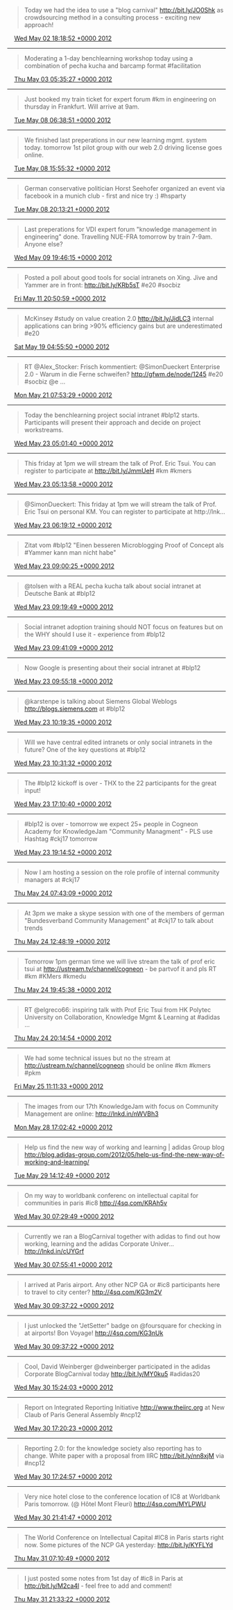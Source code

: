 > Today we had the idea to use a "blog carnival" http://bit.ly/JO0Shk as crowdsourcing method in a consulting process - exciting new approach!

<img src="media/tweet.ico" width="12" /> [Wed May 02 18:18:52 +0000 2012](https://twitter.com/SimonDueckert/status/197752028431257600)

----

> Moderating a 1-day benchlearning workshop today using a combination of pecha kucha and barcamp format #facilitation

<img src="media/tweet.ico" width="12" /> [Thu May 03 05:35:27 +0000 2012](https://twitter.com/SimonDueckert/status/197922296843866112)

----

> Just booked my train ticket for expert forum #km in engineering on thursday in Frankfurt. Will arrive at 9am.

<img src="media/tweet.ico" width="12" /> [Tue May 08 06:38:51 +0000 2012](https://twitter.com/SimonDueckert/status/199750190624817152)

----

> We finished last preperations in our new learning mgmt. system today. tomorrow 1st pilot group with our web 2.0 driving license goes online.

<img src="media/tweet.ico" width="12" /> [Tue May 08 15:55:32 +0000 2012](https://twitter.com/SimonDueckert/status/199890284895682561)

----

> German conservative politician Horst Seehofer organized an event via facebook in a munich club - first and nice try :) #hsparty

<img src="media/tweet.ico" width="12" /> [Tue May 08 20:13:21 +0000 2012](https://twitter.com/SimonDueckert/status/199955168203255808)

----

> Last preperations for VDI expert forum "knowledge management in engineering" done. Travelling NUE-FRA tomorrow by train 7-9am. Anyone else?

<img src="media/tweet.ico" width="12" /> [Wed May 09 19:46:15 +0000 2012](https://twitter.com/SimonDueckert/status/200310735031644160)

----

> Posted a poll about good tools for social intranets on Xing. Jive and Yammer are in front: http://bit.ly/KRb5sT #e20 #socbiz

<img src="media/tweet.ico" width="12" /> [Fri May 11 20:50:59 +0000 2012](https://twitter.com/SimonDueckert/status/201051801548632064)

----

> McKinsey #study on value creation 2.0 http://bit.ly/JidLC3 internal applications can bring &gt;90% efficiency gains but are underestimated #e20

<img src="media/tweet.ico" width="12" /> [Sat May 19 04:55:50 +0000 2012](https://twitter.com/SimonDueckert/status/203710533285838848)

----

> RT @Alex_Stocker: Frisch kommentiert: @SimonDueckert Enterprise 2.0 - Warum in die Ferne schweifen? http://gfwm.de/node/1245 #e20 #socbiz @e ...

<img src="media/tweet.ico" width="12" /> [Mon May 21 07:53:29 +0000 2012](https://twitter.com/SimonDueckert/status/204480016111771649)

----

> Today the benchlearning project social intranet #blp12 starts. Participants will present their approach and decide on project workstreams.

<img src="media/tweet.ico" width="12" /> [Wed May 23 05:01:40 +0000 2012](https://twitter.com/SimonDueckert/status/205161552419110913)

----

> This friday at 1pm we will stream the talk of Prof. Eric Tsui. You can register to participate at http://bit.ly/JmmUeH #km #kmers

<img src="media/tweet.ico" width="12" /> [Wed May 23 05:13:58 +0000 2012](https://twitter.com/SimonDueckert/status/205164647207276544)

----

> @SimonDueckert: This friday at 1pm we will stream the talk of Prof. Eric Tsui on personal KM. You can register to participate at http://lnk…

<img src="media/tweet.ico" width="12" /> [Wed May 23 06:19:12 +0000 2012](https://twitter.com/SimonDueckert/status/205181065143390210)

----

> Zitat vom #blp12 "Einen besseren Microblogging Proof of Concept als #Yammer kann man nicht habe"

<img src="media/tweet.ico" width="12" /> [Wed May 23 09:00:25 +0000 2012](https://twitter.com/SimonDueckert/status/205221635849076737)

----

> @tolsen with a REAL pecha kucha talk about social intranet at Deutsche Bank at #blp12

<img src="media/tweet.ico" width="12" /> [Wed May 23 09:19:49 +0000 2012](https://twitter.com/SimonDueckert/status/205226517914058752)

----

> Social intranet adoption training should NOT focus on features but on the WHY should I use it - experience from #blp12

<img src="media/tweet.ico" width="12" /> [Wed May 23 09:41:09 +0000 2012](https://twitter.com/SimonDueckert/status/205231884832219137)

----

> Now Google is presenting about their social intranet at #blp12

<img src="media/tweet.ico" width="12" /> [Wed May 23 09:55:18 +0000 2012](https://twitter.com/SimonDueckert/status/205235447352410112)

----

> @karstenpe is talking about Siemens Global Weblogs http://blogs.siemens.com at #blp12

<img src="media/tweet.ico" width="12" /> [Wed May 23 10:19:35 +0000 2012](https://twitter.com/SimonDueckert/status/205241557627047936)

----

> Will we have central edited intranets or only social intranets in the future? One of the key questions at #blp12

<img src="media/tweet.ico" width="12" /> [Wed May 23 10:31:32 +0000 2012](https://twitter.com/SimonDueckert/status/205244566587195394)

----

> The #blp12 kickoff is over - THX to the 22 participants for the great input!

<img src="media/tweet.ico" width="12" /> [Wed May 23 17:10:40 +0000 2012](https://twitter.com/SimonDueckert/status/205345013310304256)

----

> #blp12 is over - tomorrow we expect 25+ people in Cogneon Academy for KnowledgeJam "Community Managment" - PLS use Hashtag #ckj17 tomorrow

<img src="media/tweet.ico" width="12" /> [Wed May 23 19:14:52 +0000 2012](https://twitter.com/SimonDueckert/status/205376266596139008)

----

> Now I am hosting a session on the role profile of internal community managers at #ckj17

<img src="media/tweet.ico" width="12" /> [Thu May 24 07:43:09 +0000 2012](https://twitter.com/SimonDueckert/status/205564577885327361)

----

> At 3pm we make a skype session with one of the members of german "Bundesverband Community Management" at #ckj17 to talk about trends

<img src="media/tweet.ico" width="12" /> [Thu May 24 12:48:19 +0000 2012](https://twitter.com/SimonDueckert/status/205641378179448832)

----

> Tomorrow 1pm german time we will live stream the talk of prof eric tsui at http://ustream.tv/channel/cogneon - be partvof it and pls RT #km #KMers #kmedu

<img src="media/tweet.ico" width="12" /> [Thu May 24 19:45:38 +0000 2012](https://twitter.com/SimonDueckert/status/205746396287074304)

----

> RT @elgreco66: inspiring talk with Prof Eric Tsui  from HK Polytec University on Collaboration, Knowledge Mgmt &amp; Learning at #adidas ...

<img src="media/tweet.ico" width="12" /> [Thu May 24 20:14:54 +0000 2012](https://twitter.com/SimonDueckert/status/205753763275882496)

----

> We had some technical issues but no the stream at http://ustream.tv/channel/cogneon should be online #km #kmers #pkm

<img src="media/tweet.ico" width="12" /> [Fri May 25 11:11:33 +0000 2012](https://twitter.com/SimonDueckert/status/205979412850671616)

----

> The images from our 17th KnowledgeJam with focus on Community Management are online: http://lnkd.in/nWVBh3

<img src="media/tweet.ico" width="12" /> [Mon May 28 17:02:42 +0000 2012](https://twitter.com/SimonDueckert/status/207154947047956481)

----

> Help us find the new way of working and learning | adidas Group blog http://blog.adidas-group.com/2012/05/help-us-find-the-new-way-of-working-and-learning/

<img src="media/tweet.ico" width="12" /> [Tue May 29 14:12:49 +0000 2012](https://twitter.com/SimonDueckert/status/207474582389661697)

----

> On my way to worldbank conferenc on intellectual capital for communities in paris #ic8 http://4sq.com/KRAh5v

<img src="media/tweet.ico" width="12" /> [Wed May 30 07:29:49 +0000 2012](https://twitter.com/SimonDueckert/status/207735552458493952)

----

> Currently we ran a BlogCarnival together with adidas to find out how working, learning and the adidas Corporate Univer…http://lnkd.in/cUYGrf

<img src="media/tweet.ico" width="12" /> [Wed May 30 07:55:41 +0000 2012](https://twitter.com/SimonDueckert/status/207742058893545472)

----

> I arrived at Paris airport. Any other NCP GA or #ic8 participants here to travel to city center? http://4sq.com/KG3m2V

<img src="media/tweet.ico" width="12" /> [Wed May 30 09:37:22 +0000 2012](https://twitter.com/SimonDueckert/status/207767650267443203)

----

> I just unlocked the "JetSetter" badge on @foursquare for checking in at airports! Bon Voyage! http://4sq.com/KG3nUk

<img src="media/tweet.ico" width="12" /> [Wed May 30 09:37:22 +0000 2012](https://twitter.com/SimonDueckert/status/207767649973829632)

----

> Cool, David Weinberger @dweinberger participated in the adidas Corporate BlogCarnival today http://bit.ly/MY0ku5 #adidas20

<img src="media/tweet.ico" width="12" /> [Wed May 30 15:24:03 +0000 2012](https://twitter.com/SimonDueckert/status/207854894802141184)

----

> Report on Integrated Reporting Initiative http://www.theiirc.org at New Claub of Paris General Assembly #ncp12

<img src="media/tweet.ico" width="12" /> [Wed May 30 17:20:23 +0000 2012](https://twitter.com/SimonDueckert/status/207884170888880128)

----

> Reporting 2.0: for the knowledge society also reporting has to change. White paper with a proposal from IIRC http://bit.ly/nn8xjM via #ncp12

<img src="media/tweet.ico" width="12" /> [Wed May 30 17:24:57 +0000 2012](https://twitter.com/SimonDueckert/status/207885320887341056)

----

> Very nice hotel close to the conference location of IC8 at Worldbank Paris tomorrow. (@ Hôtel Mont Fleuri) http://4sq.com/MYLPWU

<img src="media/tweet.ico" width="12" /> [Wed May 30 21:41:47 +0000 2012](https://twitter.com/SimonDueckert/status/207949953530736643)

----

> The World Conference on Intellectual Capital #IC8 in Paris starts right now. Some pictures of the NCP GA yesterday: http://bit.ly/KYFLYd

<img src="media/tweet.ico" width="12" /> [Thu May 31 07:10:49 +0000 2012](https://twitter.com/SimonDueckert/status/208093155843780608)

----

> I just posted some notes from 1st day of #ic8 in Paris at http://bit.ly/M2ca4l - feel free to add and comment!

<img src="media/tweet.ico" width="12" /> [Thu May 31 21:33:22 +0000 2012](https://twitter.com/SimonDueckert/status/208310225604841472)